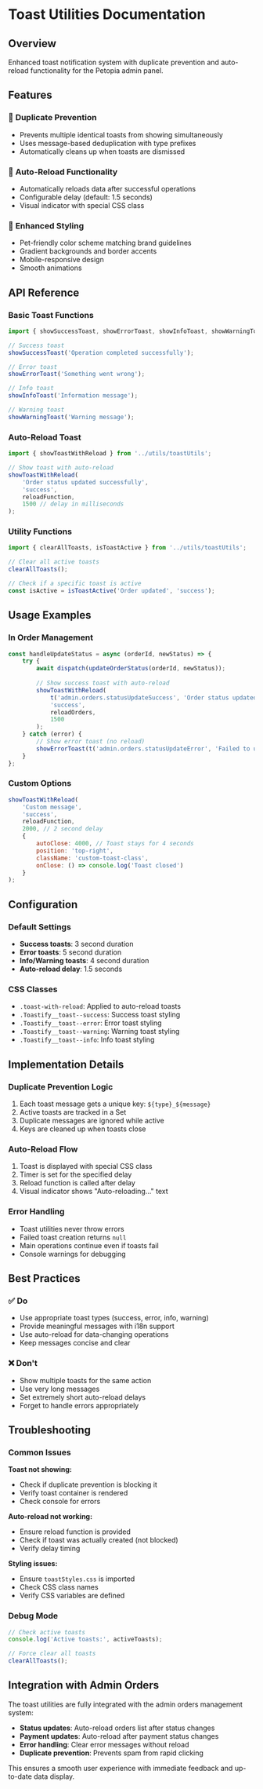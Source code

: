 # Toast Utilities Documentation

## Overview
Enhanced toast notification system with duplicate prevention and auto-reload functionality for the Petopia admin panel.

## Features

### 🚫 **Duplicate Prevention**
- Prevents multiple identical toasts from showing simultaneously
- Uses message-based deduplication with type prefixes
- Automatically cleans up when toasts are dismissed

### 🔄 **Auto-Reload Functionality**
- Automatically reloads data after successful operations
- Configurable delay (default: 1.5 seconds)
- Visual indicator with special CSS class

### 🎨 **Enhanced Styling**
- Pet-friendly color scheme matching brand guidelines
- Gradient backgrounds and border accents
- Mobile-responsive design
- Smooth animations

## API Reference

### Basic Toast Functions

```javascript
import { showSuccessToast, showErrorToast, showInfoToast, showWarningToast } from '../utils/toastUtils';

// Success toast
showSuccessToast('Operation completed successfully');

// Error toast
showErrorToast('Something went wrong');

// Info toast
showInfoToast('Information message');

// Warning toast
showWarningToast('Warning message');
```

### Auto-Reload Toast

```javascript
import { showToastWithReload } from '../utils/toastUtils';

// Show toast with auto-reload
showToastWithReload(
    'Order status updated successfully',
    'success',
    reloadFunction,
    1500 // delay in milliseconds
);
```

### Utility Functions

```javascript
import { clearAllToasts, isToastActive } from '../utils/toastUtils';

// Clear all active toasts
clearAllToasts();

// Check if a specific toast is active
const isActive = isToastActive('Order updated', 'success');
```

## Usage Examples

### In Order Management

```javascript
const handleUpdateStatus = async (orderId, newStatus) => {
    try {
        await dispatch(updateOrderStatus(orderId, newStatus));
        
        // Show success toast with auto-reload
        showToastWithReload(
            t('admin.orders.statusUpdateSuccess', 'Order status updated successfully'),
            'success',
            reloadOrders,
            1500
        );
    } catch (error) {
        // Show error toast (no reload)
        showErrorToast(t('admin.orders.statusUpdateError', 'Failed to update order status'));
    }
};
```

### Custom Options

```javascript
showToastWithReload(
    'Custom message',
    'success',
    reloadFunction,
    2000, // 2 second delay
    {
        autoClose: 4000, // Toast stays for 4 seconds
        position: 'top-right',
        className: 'custom-toast-class',
        onClose: () => console.log('Toast closed')
    }
);
```

## Configuration

### Default Settings
- **Success toasts**: 3 second duration
- **Error toasts**: 5 second duration
- **Info/Warning toasts**: 4 second duration
- **Auto-reload delay**: 1.5 seconds

### CSS Classes
- `.toast-with-reload`: Applied to auto-reload toasts
- `.Toastify__toast--success`: Success toast styling
- `.Toastify__toast--error`: Error toast styling
- `.Toastify__toast--warning`: Warning toast styling
- `.Toastify__toast--info`: Info toast styling

## Implementation Details

### Duplicate Prevention Logic
1. Each toast message gets a unique key: `${type}_${message}`
2. Active toasts are tracked in a Set
3. Duplicate messages are ignored while active
4. Keys are cleaned up when toasts close

### Auto-Reload Flow
1. Toast is displayed with special CSS class
2. Timer is set for the specified delay
3. Reload function is called after delay
4. Visual indicator shows "Auto-reloading..." text

### Error Handling
- Toast utilities never throw errors
- Failed toast creation returns `null`
- Main operations continue even if toasts fail
- Console warnings for debugging

## Best Practices

### ✅ Do
- Use appropriate toast types (success, error, info, warning)
- Provide meaningful messages with i18n support
- Use auto-reload for data-changing operations
- Keep messages concise and clear

### ❌ Don't
- Show multiple toasts for the same action
- Use very long messages
- Set extremely short auto-reload delays
- Forget to handle errors appropriately

## Troubleshooting

### Common Issues

**Toast not showing:**
- Check if duplicate prevention is blocking it
- Verify toast container is rendered
- Check console for errors

**Auto-reload not working:**
- Ensure reload function is provided
- Check if toast was actually created (not blocked)
- Verify delay timing

**Styling issues:**
- Ensure `toastStyles.css` is imported
- Check CSS class names
- Verify CSS variables are defined

### Debug Mode
```javascript
// Check active toasts
console.log('Active toasts:', activeToasts);

// Force clear all toasts
clearAllToasts();
```

## Integration with Admin Orders

The toast utilities are fully integrated with the admin orders management system:

- **Status updates**: Auto-reload orders list after status changes
- **Payment updates**: Auto-reload after payment status changes
- **Error handling**: Clear error messages without reload
- **Duplicate prevention**: Prevents spam from rapid clicking

This ensures a smooth user experience with immediate feedback and up-to-date data display.
